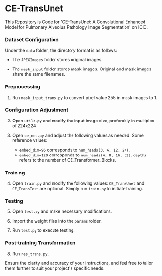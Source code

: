 # CE-TransUnet
This Repository is Code for 'CE-TransUnet: A Convolutional Enhanced Model for Pulmonary Alveolus Pathology Image Segmentation' on ICIC.

### Dataset Configuration
Under the `data` folder, the directory format is as follows:
- The `JPEGImages` folder stores original images.

- The `mask_input` folder stores mask images.
Original and mask images share the same filenames.

### Preprocessing
1. Run `mask_input_trans.py` to convert pixel value 255 in mask images to 1.

### Configuration Adjustment
2. Open `utils.py` and modify the input image size, preferably in multiples of 224x224.

3. Open `ce_net.py` and adjust the following values as needed:
   Some reference values:
   - `embed_dim=96` corresponds to `num_heads(3, 6, 12, 24)`.
   - `embed_dim=128` corresponds to `num_heads(4, 8, 16, 32)`.
   `depths` refers to the number of CE_Transformer_Blocks.

### Training
4. Open `train.py` and modify the following values:
   `CE_TransUnet` and `CE_TransTest` are optional.
   Simply run `train.py` to initiate training.

### Testing
5. Open `test.py` and make necessary modifications.

6. Import the weight files into the `params` folder.

7. Run `test.py` to execute testing.

### Post-training Transformation
8. Run `res_trans.py`.

Ensure the clarity and accuracy of your instructions, and feel free to tailor them further to suit your project's specific needs.

